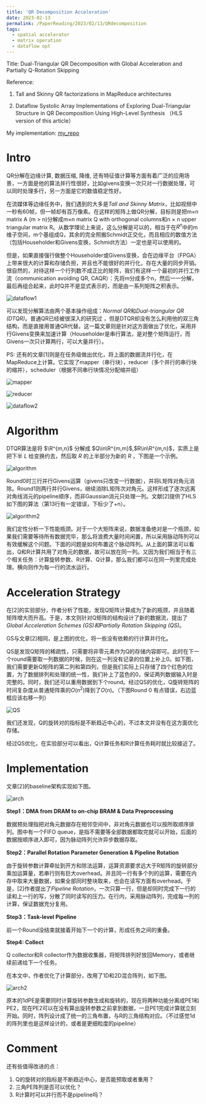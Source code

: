 ```yaml
---
title: 'QR Decomposition Acceleration'
date: 2023-02-13
permalink: /PaperReading/2023/02/13/QRdecomposition
tags:
  - spatial accelerator
  - matrix operation
  - dataflow opt
---
```


Title: Dual-Triangular QR Decomposition with Global Acceleration and Partially Q-Rotation Skipping  



Reference: 

1. Tall and Skinny QR factorizations in MapReduce architectures

2. Dataflow Systolic Array Implementations of Exploring Dual-Triangular Structure in QR Decomposition Using High-Level Synthesis  （HLS version of this article）



My implementation: [my_repo](https://github.com/starkerfirst/acc_DTQRD)

# Intro

QR分解在边缘计算, 数据压缩, 降维, 还有特征值计算等方面有着广泛的应用场景，一方面是他的算法并行性很好，比如givens变换一次只对一行数据处理，可以同时处理多行，另一方面是它的数值稳定性好。



在流媒体等边缘任务中，我们遇到的大多是*Tall and Skinny Matrix*，比如视频中一秒有60帧，但一帧却有百万像素。在这样的矩阵上做QR分解，目标则是把m×n matrix A (m > n)分解成m×n matrix Q with orthogonal columns和n × n upper triangular matrix R。从数学理论上来说，这么分解是可以的，相当于在$R^n$中的m维子空间，m个基组成Q，其余的完全照搬Schmidt正交化，而且相应的数值方法（包括Householder和Givens变换，Schmidt方法）一定也是可以使用的。



但是，如果直接强行做整个Householder或Givens变换，会在边缘平台（FPGA）上带来很大的计算和存储负担，并且也不能很好的并行化，存在大量的同步开销。很自然的，对待这样一个行列数不成正比的矩阵，我们有这样一个最初的并行工作流（communication avoiding QR, CAQR）：先将m分成多个n，然后一一分解，最后再组合起来，此时Q并不是显式表示的，而是由一系列矩阵之积表示。

![dataflow1](https://starkerfirst.github.io/YangbhPage/images/QR_dataflow1.png)

可以发现分解算法由两个基本操作组成：*Normal QR*和*Dual-triangular QR (DTQR)*。普通QR已经被很深入的研究过  ，但是DTQR却没有怎么利用他的双三角结构，而是直接用普通QR代替。这一篇文章则是针对这方面做出了优化，采用并行Givens变换来加速计算（Householder是串行算法，是对整个矩阵运行，而Givens一次只计算两行，可以大量并行）。



PS: 还有的文章[1]则是在任务级做出优化，将上面的数据流并行化，在MapReduce上计算。它实现了mapper（串行块），reducer（多个并行的串行块的缩并），scheduler（根据不同串行块情况分配缩并组）

![mapper](https://starkerfirst.github.io/YangbhPage/images/QR_mapper.png)

![reducer](https://starkerfirst.github.io/YangbhPage/images/QR_reducer.png)

![dataflow2](https://starkerfirst.github.io/YangbhPage/images/QR_dataflow2.png)

# Algorithm

DTQR算法是将 $\R^{m,n}$ 分解成 $Q\in\R^{m,m}$,$R\in\R^{m,n}$，实质上是把下半 $L$ 给变换约去，然后取 $R$ 的上半部分为新的 $R$  ，下图是一个示例。

![algorithm](https://starkerfirst.github.io/YangbhPage/images/QR_algorithm.png)

Round0时三行并行Givens运算（givens只改变一行数据），并将L矩阵对角元消除。Round1则两行并行Givens，继续消除L矩阵次对角元。这样形成了逐次远离对角线消元的pipeline顺序，而非Gaussian消元只处理一列。文献[2]提供了HLS如下图的算法（第13行有一定错误，下标少了+n）。

![algorithm2](https://starkerfirst.github.io/YangbhPage/images/QR_algorithm2.png)

我们定性分析一下性能瓶颈。对于一个大矩阵来说，数据准备绝对是一个瓶颈，如果我们需要等待所有数据完毕，那么将浪费大量时间闲置，所以采用脉动阵列可以有效缓解这个问题。下面的问题是如何布置这个脉动阵列。从上面的算法可以看出，Q和R计算共用了对角元的数据，故可以放在同一列。又因为我们相当于有三个相关任务：计算旋转参数、R计算、Q计算，那么我们都可以在同一列里完成处理。横向则作为每一行的流水运行。

# Acceleration Strategy

在[2]的实验部分，作者分析了性能，发现Q矩阵计算成为了新的瓶颈，并且随着矩阵增大而升高。于是，本文则针对Q矩阵的结构设计了新的数据流，提出了*Global Acceleration Schemes (GS)*和*Partially Rotation Skipping (QS)*。



GS与文章[2]相同，是上图的优化，将一些没有依赖的行计算并行化。

QS是发现Q矩阵的稀疏性，只需要将非零元素作为Q的存储内容即可。此时在下一个round需要取一列数据的时候，则在这一列没有记录的位置上补上0。如下图，我们需要更新Q矩阵的第二列和第四列，但是我们实际上只存储了四个红色的位置，为了数据排列和处理的统一性，我们补上了蓝色的0，保证两列数据输入时是完整的。同时，我们还可以重用数据到下个round。经过QS的优化，Q旋转矩阵的时间复杂度从普通矩阵乘的$O(n^2)$降到了$O(n)$。（下图Round 0 有点错误，右边蓝框应该右移一列）

![QS](https://starkerfirst.github.io/YangbhPage/images/QR_QS.png)

我们还发现，Q的旋转对的指标是不断趋近中心的，不过本文并没有在这方面优化存储。



经过QS优化，在实验部分可以看出，Q计算任务和R计算任务耗时就比较接近了。

# Implementation

文章[2]的baseline架构实现如下图。

![arch](https://starkerfirst.github.io/YangbhPage/images/QR_arch2.png)

**Step1：DMA from DRAM to on-chip BRAM  & Data Preprocessing**	

数据预处理指把对角元数据存在相邻空间中，非对角元数据也可以按所取顺序排列。图中有一个FIFO queue，是指不需要等全部数据都取完就可以开始，后面的数据按顺序进入即可，因为脉动阵列允许异步数据存取。

**Step2：Parallel Rotation Parameter Generation & Pipeline Rotation**

由于旋转参数计算牵扯到开方和除法运算，运算资源要求远大于R矩阵的旋转部分乘加运算量，若串行则有巨大overhead。并且同一行有多个列的运算，需要在内存中取来大量数据，如果全部同时整块取来，也会在读写方面有overhead。于是，[2]作者提出了*Pipeline Rotation*，一次只算一行，但是却同时完成下一行的读和上一行的写，分散了同时读写的压力。在行内，采用脉动阵列，完成每一列的计算，保证数据充分复用。

**Step3：Task-level Pipeline**  	

前一个Round没结束就接着开始下一个的计算，形成任务之间的重叠。

**Step4: Collect**

Q collector和R collector作为数据收集器，将矩阵排列好放回Memory，或者继续前递给下一个任务。

在本文中，作者优化了计算部分，改用了1D和2D混合阵列，如下图。

![arch2](https://starkerfirst.github.io/YangbhPage/images/QR_arch.png)

原本的1dPE是需要同时计算旋转参数生成和旋转的，现在将两种功能分离成PE1和PE2，现在PE2可以在没有算出旋转参数之前拿到数据，一旦PE1完成计算就立刻开始。同时，阵列设计成了统一的三角布置，与R的三角结构对应。（不过感觉1d的阵列里也是这样设计的，或者是更细粒度的pipeline）



# Comment

还有些值得改进的点：

1. Q的旋转对的指标是不断趋近中心，是否能预取或者重用？
2. 三角PE阵列是否可以优化？
2. R计算时可以并行而不是pipeline吗？



